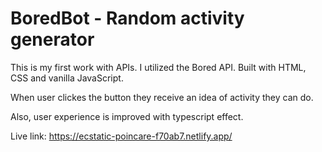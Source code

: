 # BoredBot - Random activity generator

This is my first work with APIs. I utilized the Bored API. Built with HTML, CSS and vanilla JavaScript.

When user clickes the button they receive an idea of activity they can do.

Also, user experience is improved with typescript effect.

Live link: https://ecstatic-poincare-f70ab7.netlify.app/
